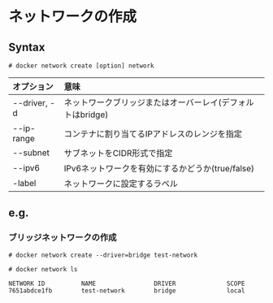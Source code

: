 # ネットワークの作成
## Syntax
```
# docker network create [option] network
```
|オプション|意味|
|:---|:---|
|--driver, -d|ネットワークブリッジまたはオーバーレイ(デフォルトはbridge)|
|--ip-range|コンテナに割り当てるIPアドレスのレンジを指定|
|--subnet|サブネットをCIDR形式で指定|
|--ipv6|IPv6ネットワークを有効にするかどうか(true/false)|
|-label|ネットワークに設定するラベル|
## e.g.
### ブリッジネットワークの作成
```
# docker network create --driver=bridge test-network
```
```
# docker network ls
```
```
NETWORK ID          NAME                DRIVER              SCOPE
7651abdce1fb        test-network        bridge              local
```
